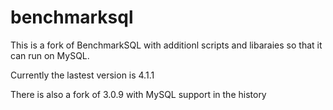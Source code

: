 # benchmarksql

This is a fork of BenchmarkSQL with additionl scripts and libaraies so that it can run on MySQL.

Currently the lastest version is 4.1.1

There is also a fork of 3.0.9 with MySQL support in the history
